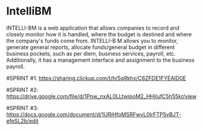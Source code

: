 # IntelliBM

INTELLI-BM is a web application that allows companies to record and closely monitor how it is handled, where the budget is destined and where the company's 
funds come from. INTELLI-B M allows you to monitor, generate general reports, allocate funds/general budget in different business pockets, such as per diem, 
business services, payroll, etc. Additionally, it has a management interface and assignment to the business payroll. 

#SPRINT #1:
https://sharing.clickup.com/t/h/5q9khx/C6ZFDE1FYEAID0E

#SPRINT #2:
https://drive.google.com/file/d/1Pnw_nxAL0LLtwipoM2_HHjIufC5h55kr/view

#SPRINT #3:
https://docs.google.com/document/d/1URiHfoMSRFwvL0IrFTP5vBJT-efeSL2b/edit

